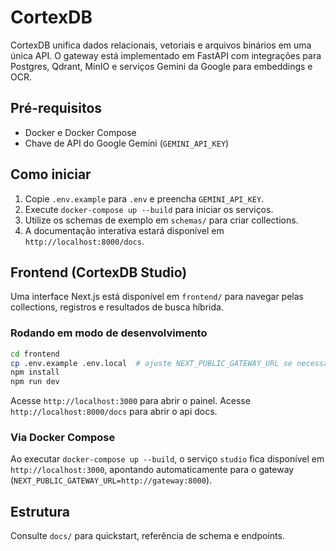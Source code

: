 # CortexDB

CortexDB unifica dados relacionais, vetoriais e arquivos binários em uma única API. O gateway está implementado em FastAPI com integrações para Postgres, Qdrant, MinIO e serviços Gemini da Google para embeddings e OCR.

## Pré-requisitos

- Docker e Docker Compose
- Chave de API do Google Gemini (`GEMINI_API_KEY`)

## Como iniciar

1. Copie `.env.example` para `.env` e preencha `GEMINI_API_KEY`.
2. Execute `docker-compose up --build` para iniciar os serviços.
3. Utilize os schemas de exemplo em `schemas/` para criar collections.
4. A documentação interativa estará disponível em `http://localhost:8000/docs`.

## Frontend (CortexDB Studio)

Uma interface Next.js está disponível em `frontend/` para navegar pelas collections, registros e resultados de busca híbrida.

### Rodando em modo de desenvolvimento

```bash
cd frontend
cp .env.example .env.local  # ajuste NEXT_PUBLIC_GATEWAY_URL se necessário
npm install
npm run dev
```

Acesse `http://localhost:3000` para abrir o painel.
Acesse `http://localhost:8000/docs` para abrir o api docs.

### Via Docker Compose

Ao executar `docker-compose up --build`, o serviço `studio` fica disponível em `http://localhost:3000`, apontando automaticamente para o gateway (`NEXT_PUBLIC_GATEWAY_URL=http://gateway:8000`).

## Estrutura

Consulte `docs/` para quickstart, referência de schema e endpoints.

